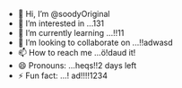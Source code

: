 - 👋 Hi, I’m @soodyOriginal
- 👀 I’m interested in ...131
- 🌱 I’m currently learning ...!!11
- 💞️ I’m looking to collaborate on ...!!adwasd
- 📫 How to reach me ...ö!daud it!
- 😄 Pronouns: ...heqs!!2 days left
- ⚡ Fun fact: ...!
ad!!!!1234
<!---ad
soodyOriginal/soodyOriginal is a ✨ special ✨ repository because its `README.md` (this file) appears on your GitHub profile.
You can click the Preview link to take a look at your changes.
--->
